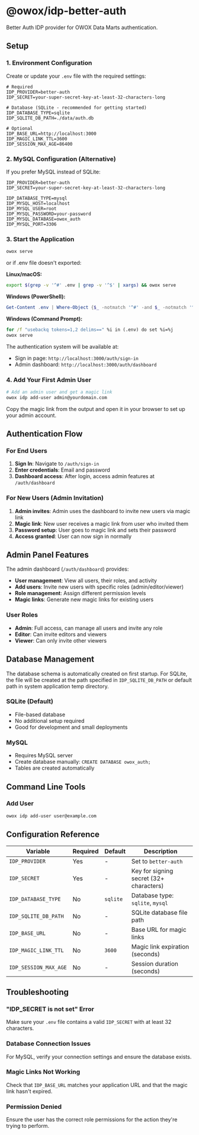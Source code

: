 # @owox/idp-better-auth

Better Auth IDP provider for OWOX Data Marts authentication.

## Setup

### 1. Environment Configuration

Create or update your `.env` file with the required settings:

```env
# Required
IDP_PROVIDER=better-auth
IDP_SECRET=your-super-secret-key-at-least-32-characters-long

# Database (SQLite - recommended for getting started)
IDP_DATABASE_TYPE=sqlite
IDP_SQLITE_DB_PATH=./data/auth.db

# Optional
IDP_BASE_URL=http://localhost:3000
IDP_MAGIC_LINK_TTL=3600
IDP_SESSION_MAX_AGE=86400
```

### 2. MySQL Configuration (Alternative)

If you prefer MySQL instead of SQLite:

```env
IDP_PROVIDER=better-auth
IDP_SECRET=your-super-secret-key-at-least-32-characters-long

IDP_DATABASE_TYPE=mysql
IDP_MYSQL_HOST=localhost
IDP_MYSQL_USER=root
IDP_MYSQL_PASSWORD=your-password
IDP_MYSQL_DATABASE=owox_auth
IDP_MYSQL_PORT=3306
```

### 3. Start the Application

```bash
owox serve
```

or if .env file doesn't exported:

**Linux/macOS:**

```bash
export $(grep -v '^#' .env | grep -v '^$' | xargs) && owox serve
```

**Windows (PowerShell):**

```powershell
Get-Content .env | Where-Object {$_ -notmatch '^#' -and $_ -notmatch '^$'} | ForEach-Object {$name, $value = $_.split('=', 2); Set-Variable -Name $name -Value $value}; owox serve
```

**Windows (Command Prompt):**

```cmd
for /f "usebackq tokens=1,2 delims==" %i in (.env) do set %i=%j
owox serve
```

The authentication system will be available at:

- Sign in page: `http://localhost:3000/auth/sign-in`
- Admin dashboard: `http://localhost:3000/auth/dashboard`

### 4. Add Your First Admin User

```bash
# Add an admin user and get a magic link
owox idp add-user admin@yourdomain.com
```

Copy the magic link from the output and open it in your browser to set up your admin account.

## Authentication Flow

### For End Users

1. **Sign In**: Navigate to `/auth/sign-in`
2. **Enter credentials**: Email and password
3. **Dashboard access**: After login, access admin features at `/auth/dashboard`

### For New Users (Admin Invitation)

1. **Admin invites**: Admin uses the dashboard to invite new users via magic link
2. **Magic link**: New user receives a magic link from user who invited them
3. **Password setup**: User goes to magic link and sets their password
4. **Access granted**: User can now sign in normally

## Admin Panel Features

The admin dashboard (`/auth/dashboard`) provides:

- **User management**: View all users, their roles, and activity
- **Add users**: Invite new users with specific roles (admin/editor/viewer)
- **Role management**: Assign different permission levels
- **Magic links**: Generate new magic links for existing users

### User Roles

- **Admin**: Full access, can manage all users and invite any role
- **Editor**: Can invite editors and viewers
- **Viewer**: Can only invite other viewers

## Database Management

The database schema is automatically created on first startup. For SQLite, the file will be created at the path specified in `IDP_SQLITE_DB_PATH` or default path in system application temp directory.

### SQLite (Default)

- File-based database
- No additional setup required
- Good for development and small deployments

### MySQL

- Requires MySQL server
- Create database manually: `CREATE DATABASE owox_auth;`
- Tables are created automatically

## Command Line Tools

### Add User

```bash
owox idp add-user user@example.com
```

## Configuration Reference

| Variable              | Required | Default  | Description                             |
| --------------------- | -------- | -------- | --------------------------------------- |
| `IDP_PROVIDER`        | Yes      | -        | Set to `better-auth`                    |
| `IDP_SECRET`          | Yes      | -        | Key for signing secret (32+ characters) |
| `IDP_DATABASE_TYPE`   | No       | `sqlite` | Database type: `sqlite`, `mysql`        |
| `IDP_SQLITE_DB_PATH`  | No       | -        | SQLite database file path               |
| `IDP_BASE_URL`        | No       | -        | Base URL for magic links                |
| `IDP_MAGIC_LINK_TTL`  | No       | `3600`   | Magic link expiration (seconds)         |
| `IDP_SESSION_MAX_AGE` | No       | -        | Session duration (seconds)              |

## Troubleshooting

### "IDP_SECRET is not set" Error

Make sure your `.env` file contains a valid `IDP_SECRET` with at least 32 characters.

### Database Connection Issues

For MySQL, verify your connection settings and ensure the database exists.

### Magic Links Not Working

Check that `IDP_BASE_URL` matches your application URL and that the magic link hasn't expired.

### Permission Denied

Ensure the user has the correct role permissions for the action they're trying to perform.
